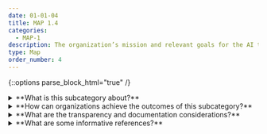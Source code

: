 ```yaml
---
date: 01-01-04
title: MAP 1.4
categories:
  - MAP-1
description: The organization’s mission and relevant goals for the AI technology are understood.
type: Map
order_number: 4
---
```


{::options parse_block_html="true" /}

<details>
<summary markdown="span">**What is this subcategory about?**</summary>
<br>
Socio-technical AI risks emerge from the interplay between technical development decisions and how a system is used, who operates it, and the social context into which it is deployed. Establishing a process for clear and comprehensive enumeration of AI system purpose and expectations can assist organizations in identifying and managing risks.

</details>

<details>
<summary markdown="span">**How can organizations achieve the outcomes of this subcategory?**</summary>

* Reconcile documented concerns about system context of use or purpose against the organization's stated values, mission statements, social responsibility commitments, and AI principles.
* Reconsider the design, implementation strategy, or deployment of AI systems with potential impacts that do not reflect institutional values.

</details>

<details>
<summary markdown="span">**What are the transparency and documentation considerations?**</summary>
<br>
**Transparency Considerations – Key Questions: MAP 1.4**
- What goals and objectives does the entity expect to achieve by designing, developing, and/or deploying the AI system?
- To what extent are the model outputs consistent with the entity’s values and principles to foster public trust and equity?
- To what extent are the metrics consistent with system goals, objectives, and constraints, including ethical and compliance considerations?

**AI Transparency Resources: MAP 1.4**
- GAO-21-519SP: AI Accountability Framework for Federal Agencies & Other Entities
- Intel.gov: AI Ethics Framework for Intelligence Community  - 2020
- WEF Model AI Governance Framework Assessment 2020
- “Including Insights from the Comptroller General’s Forum on the Oversight of Artificial Intelligence An Accountability Framework for Federal Agencies and Other Entities,” 2021

</details>

<details>
<summary markdown="span">**What are some informative references?**</summary>    
<br>
Algorithm Watch. AI Ethics Guidelines Global Inventory. Retrieved from https://inventory.algorithmwatch.org/

Emanuel Moss and Jacob Metcalf. 2020. Ethics Owners: A New Model of Organizational Responsibility in Data-Driven Technology Companies. Data & Society Research Institute. Retrieved from https://datasociety.net/pubs/Ethics-Owners.pdf

Future of Life Institute. Asilomar AI Principles. Retrieved from https://futureoflife.org/2017/08/11/ai-principles/

Leonard Haas, Sebastian Gießler, and Veronika Thiel. 2020. In the realm of paper tigers – exploring the failings of AI ethics guidelines. (April 28, 2020). Retrieved on July 6, 2022 from https://algorithmwatch.org/en/ai-ethics-guidelines-inventory-upgrade-2020/

</details>




